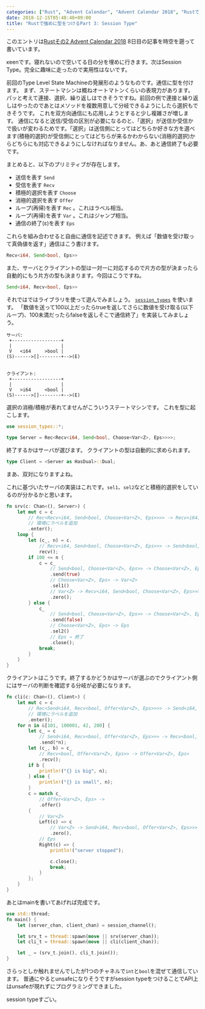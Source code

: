 ```yaml
---
categories: ["Rust", "Advent Calendar", "Advent Calendar 2018", "Rustで強めに型をつける", "Rust Advent Calendar"]
date: 2018-12-15T05:48:48+09:00
title: "Rustで強めに型をつけるPart 3: Session Type"
---
```

このエントリは[Rustその2 Advent Calendar 2018](https://qiita.com/advent-calendar/2018/rust2) 8日目の記事を時空を遡って書いています。

κeenです。寝れないので空いてる日の分を埋めに行きます。次はSession Type。完全に趣味に走ったので実用性はないです。

<!--more-->

前回のType Level State Machineの発展形のようなものです。通信に型を付けます。
まず、ステートマシンは概ねオートマトンくらいの表現力があります。パッと考えて連接、選択、繰り返しはできそうですね。前回の例で連接と繰り返しはやったのであとはメソッドを複数用意して分岐できるようにしたら選択もできそうです。
これを双方向通信にも応用しようとすると少し複雑さが増します。
通信になると送信/受信の区別が必要になるのと、「選択」が送信か受信かで扱いが変わるためです。「選択」は送信側にとってはどちらか好きな方を選べます(積極的選択)が受信側にとってはどちらが来るかわからない(消極的選択)からどちらにも対応できるようにしなければなりません。あ、あと通信終了も必要です。

まとめると、以下のプリミティブが存在します。

* 送信を表す `Send`
* 受信を表す `Recv`
* 積極的選択を表す `Choose`
* 消極的選択を表す `Offer`
* ループ(再帰)を表す `Rec` 。これはラベル相当。
* ループ(再帰)を表す `Var` 。これはジャンプ相当。
* 通信の終了(ε)を表す `Eps`

これらを組み合わせると自由に通信を記述できます。
例えば「数値を受け取って真偽値を返す」通信はこう書けます。

```rust
Recv<i64, Send<bool, Eps>>

```

また、サーバとクライアントの型は一対一に対応するので片方の型が決まったら自動的にもう片方の型も決まります。今回はこうですね。

```rust
Send<i64, Recv<bool, Eps>>
```


それではではライブラリを使って遊んでみましょう。
[`session_types`](https://crates.io/crates/session_types) を使います。
「数値を送って100以上だったらtrueを返してさらに数値を受け取る(以下ループ)、100未満だったらfalseを返しそこで通信終了」を実装してみましょう。


```
サーバ:
 +------------------+
 |                  |
 V   <i64     >bool |
(S)------>[]--------+-->(E)


クライアント:
 +------------------+
 |                  |
 V   >i64     <bool |
(S)------>[]--------+-->(E)

```

選択の消極/積極が表れてませんがこういうステートマシンです。
これを型に起こします。



```rust
use session_types::*;

type Server = Rec<Recv<i64, Send<bool, Choose<Var<Z>, Eps>>>>;
```

終了するかはサーバが選びます。
クライアントの型は自動的に求められます。

``` rust
type Client = <Server as HasDual>::Dual;
```

まあ、双対になりますよね。


これに基づいたサーバの実装はこれです。`sel1`、`sel2`などと積極的選択をしているのが分かるかと思います。

```rust
fn srv(c: Chan<(), Server>) {
    let mut c = c
        // Rec<Recv<i64, Send<bool, Choose<Var<Z>, Eps>>>> -> Recv<i64, Send<bool, Choose<Var<Z>, Eps>>>
        // 環境にラベルを追加
        .enter();
    loop {
        let (c_, n) = c.
            // Recv<i64, Send<bool, Choose<Var<Z>, Eps>>> -> Send<bool, Choose<Var<Z>, Eps>>
            recv();
        if 100 <= n {
            c = c_
                // Send<bool, Choose<Var<Z>, Eps>> -> Choose<Var<Z>, Eps>
                .send(true)
                // Choose<Var<Z>, Eps> -> Var<Z>
                .sel1()
                // Var<Z> -> Recv<i64, Send<bool, Choose<Var<Z>, Eps>>>
                .zero();
        } else {
            c_
                // Send<bool, Choose<Var<Z>, Eps>> -> Choose<Var<Z>, Eps>
                .send(false)
                // Choose<Var<Z>, Eps> -> Eps
                .sel2()
                // Eps → 終了
                .close();
            break;
        }
    }
}
```

クライアントはこうです。終了するかどうかはサーバが選ぶのでクライアント側にはサーバの判断を確認する分岐が必要になります。


``` rust
fn cli(c: Chan<(), Client>) {
    let mut c = c
        // Rec<Send<i64, Recv<bool, Offer<Var<Z>, Eps>>>> -> Send<i64, Recv<bool, Offer<Var<Z>, Eps>>>
        // 環境にラベルを追加
        .enter();
    for n in &[101, 100001, 42, 200] {
        let c_ = c
            // Send<i64, Recv<bool, Offer<Var<Z>, Eps>>> -> Recv<bool, Offer<Var<Z>, Eps>>
            .send(*n);
        let (c_, b) = c_
            // Recv<bool, Offer<Var<Z>, Eps>> -> Offer<Var<Z>, Eps>
            .recv();
        if b {
            println!("{} is big", n);
        } else {
            println!("{} is small", n);
        }
        c = match c_
            // Offer<Var<Z>, Eps> ->
            .offer()
        {
            // Var<Z>
            Left(c) => c
                // Var<Z> -> Send<i64, Recv<bool, Offer<Var<Z>, Eps>>>
                .zero(),
            // Eps
            Right(c) => {
                println!("server stopped");

                c.close();
                break;
            }
        };
    }
}
```

あとはmainを書いてあげれば完成です。

``` rust
use std::thread;
fn main() {
    let (server_chan, client_chan) = session_channel();

    let srv_t = thread::spawn(move || srv(server_chan));
    let cli_t = thread::spawn(move || cli(client_chan));

    let _ = (srv_t.join(), cli_t.join());
}

```

さらっとしか触れませんでしたが1つのチャネルで`int`と`bool`を混ぜて通信しています。
普通にやるとunsafeになりそうですがsession typeをつけることでAPI上はunsafeが現れずにプログラミングできました。

session typeすごい。
